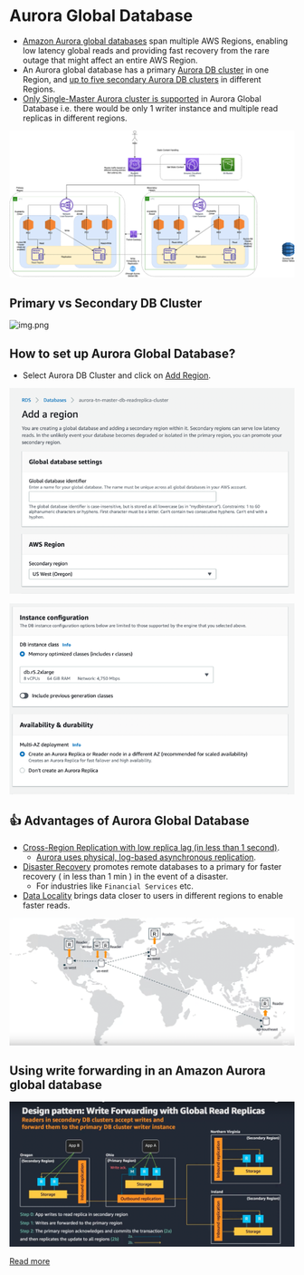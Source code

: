 # Aurora Global Database
- [Amazon Aurora global databases](https://docs.aws.amazon.com/AmazonRDS/latest/AuroraUserGuide/aurora-global-database.html) span multiple AWS Regions, enabling low latency global reads and providing fast recovery from the rare outage that might affect an entire AWS Region. 
- An Aurora global database has a primary [Aurora DB cluster](Readme.md) in one Region, and [up to five secondary Aurora DB clusters](Readme.md) in different Regions.
- [Only Single-Master Aurora cluster is supported](https://docs.aws.amazon.com/AmazonRDS/latest/AuroraUserGuide/aurora-multi-master.html) in Aurora Global Database i.e. there would be only 1 writer instance and multiple read replicas in different regions.

![img.png](../../0_AWSDesigns/DesignMultiRegionActiveActiveArchitectureOnAWS/AWS-Multi-Region-AZ-HA.drawio.png)

## Primary vs Secondary DB Cluster

![img.png](https://docs.aws.amazon.com/AmazonRDS/latest/AuroraUserGuide/images/aurora-global-databases-conceptual-illo.png)

## How to set up Aurora Global Database?
- Select Aurora DB Cluster and click on [Add Region](https://docs.aws.amazon.com/AmazonRDS/latest/AuroraUserGuide/aurora-global-database-getting-started.html#aurora-global-database-attaching).

![img.png](assests/aurora_global_db_steps_1.png)

![img.png](assests/aurora_global_db_steps_2.png)

## :thumbsup: Advantages of Aurora Global Database
- [Cross-Region Replication with low replica lag (in less than 1 second)](../../AWS-Global-Architecture-Region-AZ.md). 
  - [Aurora uses physical, log-based asynchronous replication](../../../1_HLDDesignComponents/0_SystemGlossaries/AppendOnlyDataStructure.md).
- [Disaster Recovery](../../../1_HLDDesignComponents/0_SystemGlossaries/Reliability/FaultTolerance&DisasterRecovery.md) promotes remote databases to a primary for faster recovery ( in less than 1 min ) in the event of a disaster. 
  - For industries like `Financial Services` etc.
- [Data Locality]() brings data closer to users in different regions to enable faster reads.

![img.png](assests/aurora_global_database_img.png)

## Using write forwarding in an Amazon Aurora global database

![img.png](assests/aurora_global_write_forwarding.png)

[Read more](https://docs.aws.amazon.com/AmazonRDS/latest/AuroraUserGuide/aurora-global-database-write-forwarding.html)
